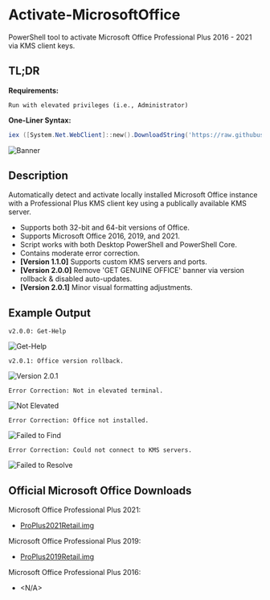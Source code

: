 # Activate-MicrosoftOffice
PowerShell tool to activate Microsoft Office Professional Plus 2016 - 2021 via KMS client keys.

## TL;DR

**Requirements:**
```
Run with elevated privileges (i.e., Administrator)
```

**One-Liner Syntax:**
```powershell
iex ([System.Net.WebClient]::new().DownloadString('https://raw.githubusercontent.com/tylerdotrar/Activate-MicrosoftOffice/main/Activate-MicrosoftOffice.ps1')); Activate-MicrosoftOffice
```

![Banner](https://github.com/tylerdotrar/Activate-MicrosoftOffice/assets/69973771/bd053187-1c84-49f0-b756-12aed8ccaade)

## Description
Automatically detect and activate locally installed Microsoft Office instance with a Professional Plus 
KMS client key using a publically available KMS server.

- Supports both 32-bit and 64-bit versions of Office.
- Supports Microsoft Office 2016, 2019, and 2021.
- Script works with both Desktop PowerShell and PowerShell Core.
- Contains moderate error correction.
- **[Version 1.1.0]** Supports custom KMS servers and ports.
- **[Version 2.0.0]** Remove 'GET GENUINE OFFICE' banner via version rollback & disabled auto-updates.
- **[Version 2.0.1]** Minor visual formatting adjustments.


## Example Output
```
v2.0.0: Get-Help
```
![Get-Help](https://github.com/tylerdotrar/Activate-MicrosoftOffice/assets/69973771/843f3bd5-a27c-4199-adb1-0c754d7c9ee3)


```
v2.0.1: Office version rollback.
```
![Version 2.0.1](https://github.com/tylerdotrar/Activate-MicrosoftOffice/assets/69973771/735e37c8-b4e3-46e2-9b9c-41491d012487)


```
Error Correction: Not in elevated terminal.
```
![Not Elevated](https://github.com/tylerdotrar/Activate-MicrosoftOffice/assets/69973771/6806500f-f6f2-4fb3-a066-91c289dd2681)


```
Error Correction: Office not installed.
```
![Failed to Find](https://github.com/tylerdotrar/Activate-MicrosoftOffice/assets/69973771/405fe318-4dad-4784-ac1e-1c5d8fd3798f)


```
Error Correction: Could not connect to KMS servers.
```
![Failed to Resolve](https://github.com/tylerdotrar/Activate-MicrosoftOffice/assets/69973771/6597fa4f-139c-4ebf-afb7-0aa04f5bcab4)


## Official Microsoft Office Downloads
Microsoft Office Professional Plus 2021:
- [ProPlus2021Retail.img](https://officecdn.microsoft.com/db/492350f6-3a01-4f97-b9c0-c7c6ddf67d60/media/en-us/ProPlus2021Retail.img)

Microsoft Office Professional Plus 2019:
- [ProPlus2019Retail.img](https://officecdn.microsoft.com/pr/492350f6-3a01-4f97-b9c0-c7c6ddf67d60/media/en-us/ProPlus2019Retail.img)

Microsoft Office Professional Plus 2016:
- <N/A>
